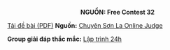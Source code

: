 **<center>NGUỒN: Free Contest 32</center>**

[Tải đề bài (PDF)](/statements/2196/SOF.pdf)
**Nguồn:** [Chuyên Sơn La Online Judge](http://csloj.ddns.net/)

**Group giải đáp thắc mắc:** [Lập trình 24h](https://www.facebook.com/groups/1386904321519984)